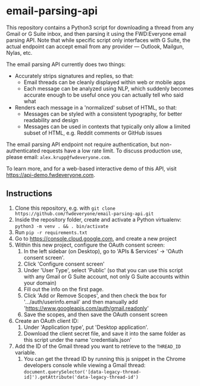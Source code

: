 # email-parsing-api

This repository contains a Python3 script for downloading a thread from any Gmail or G Suite inbox, and then parsing it using the FWD:Everyone email parsing API. Note that while specific script only interfaces with G Suite, the actual endpoint can accept email from any provider &mdash; Outlook, Mailgun, Nylas, etc.

The email parsing API currently does two things:

- Accurately strips signatures and replies, so that:
    - Email threads can be cleanly displayed within web or mobile apps
    - Each message can be analyzed using NLP, which suddenly becomes accurate enough to be useful once you can actually tell who said what
- Renders each message in a 'normalized' subset of HTML, so that:
    - Messages can be styled with a consistent typography, for better readability and design
    - Messages can be used in contexts that typically only allow a limited subset of HTML, e.g. Reddit comments or GitHub issues

The email parsing API endpoint not require authentication, but non-authenticated requests have a low rate limit. To discuss production use, please email: `alex.krupp@fwdeveryone.com`.

To learn more, and for a web-based interactive demo of this API, visit https://api-demo.fwdeveryone.com.

## Instructions

1. Clone this repository, e.g. with `git clone https://github.com/fwdeveryone/email-parsing-api.git`
2. Inside the repository folder, create and activate a Python virtualenv: `python3 -m venv . && . bin/activate`
3. Run `pip -r requirements.txt`
4. Go to https://console.cloud.google.com, and create a new project
5. Within this new project, configure the OAuth consent screen:
    1. In the left sidebar (on Desktop), go to 'APIs & Services' -> 'OAuth consent screen'.
    2. Click 'Configure consent screen'
    3. Under 'User Type', select 'Public' (so that you can use this script with any Gmail or G Suite account, not only G Suite accounts within your domain)
    4. Fill out the info on the first page.
    5. Click 'Add or Remove Scopes', and then check the box for '.../auth/userinfo.email' and then manually add 'https://www.googleapis.com/auth/gmail.readonly'
    6. Save the scopes, and then save the OAuth consent screen
6. Create an OAuth client ID:
    1. Under 'Application type', put 'Desktop application'.
    2. Download the client secret file, and save it into the same folder as this script under the name 'credentials.json'
7. Add the ID of the Gmail thread you want to retrieve to the `THREAD_ID` variable. 
    1. You can get the thread ID by running this js snippet in the Chrome developers console while viewing a Gmail thread: 
          `document.querySelector('[data-legacy-thread-id]').getAttribute('data-legacy-thread-id')`
